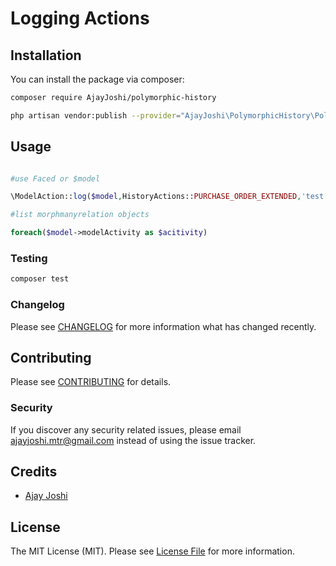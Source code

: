 # Logging Actions

## Installation

You can install the package via composer:

```bash
composer require AjayJoshi/polymorphic-history

php artisan vendor:publish --provider="AjayJoshi\PolymorphicHistory\PolymorphicHistoryServiceProvider"

```

## Usage

```php

#use Faced or $model

\ModelAction::log($model,HistoryActions::PURCHASE_ORDER_EXTENDED,'test','remark');

#list morphmanyrelation objects

foreach($model->modelActivity as $acitivity)


```

### Testing

```bash
composer test
```

### Changelog

Please see [CHANGELOG](CHANGELOG.md) for more information what has changed recently.

## Contributing

Please see [CONTRIBUTING](CONTRIBUTING.md) for details.

### Security

If you discover any security related issues, please email ajayjoshi.mtr@gmail.com instead of using the issue tracker.

## Credits

-   [Ajay Joshi](https://github.com/Ajay-Joshi-mtr)

## License

The MIT License (MIT). Please see [License File](LICENSE.md) for more information.
